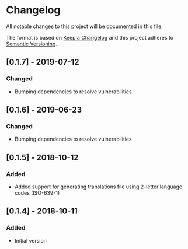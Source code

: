 # Changelog
All notable changes to this project will be documented in this file.

The format is based on [Keep a Changelog](http://keepachangelog.com/en/1.0.0/)
and this project adheres to [Semantic Versioning](http://semver.org/spec/v2.0.0.html).

## [0.1.7] - 2019-07-12
### Changed
- Bumping dependencies to resolve vulnerabilities 

## [0.1.6] - 2019-06-23
### Changed
- Bumping dependencies to resolve vulnerabilities 

## [0.1.5] - 2018-10-12
### Added
- Added support for generating translations file using 2-letter language codes (ISO-639-1) 

## [0.1.4] - 2018-10-11
### Added
- Initial version


